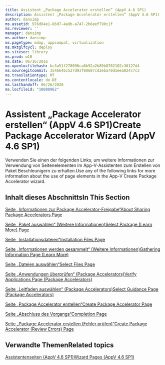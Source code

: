 ```yaml
---
title: Assistent „Package Accelerator erstellen“ (AppV 4.6 SP1)
description: Assistent „Package Accelerator erstellen“ (AppV 4.6 SP1)
author: dansimp
ms.assetid: 976d84e1-86d7-4a9b-a747-2b6eef790c1f
ms.reviewer: ''
manager: dansimp
ms.author: dansimp
ms.pagetype: mdop, appcompat, virtualization
ms.mktglfcycl: deploy
ms.sitesec: library
ms.prod: w10
ms.date: 06/16/2016
ms.openlocfilehash: bc3a51f278096ca0b92a2b89b8702102c36127d4
ms.sourcegitcommit: 354664bc527d93f80687cd2eba70d1eea024c7c3
ms.translationtype: MT
ms.contentlocale: de-DE
ms.lasthandoff: 06/26/2020
ms.locfileid: "10808962"
---
```

# <span data-ttu-id="940ba-103">Assistent „Package Accelerator erstellen“ (AppV 4.6 SP1)</span><span class="sxs-lookup"><span data-stu-id="940ba-103">Create Package Accelerator Wizard (AppV 4.6 SP1)</span></span>


<span data-ttu-id="940ba-104">Verwenden Sie einen der folgenden Links, um weitere Informationen zur Verwendung von Seitenelementen im App-V-Assistenten zum Erstellen von Paket Beschleunigern zu erhalten.</span><span class="sxs-lookup"><span data-stu-id="940ba-104">Use any of the following links for more information about the use of page elements in the App-V Create Package Accelerator wizard.</span></span>

## <span data-ttu-id="940ba-105">Inhalt dieses Abschnitts</span><span class="sxs-lookup"><span data-stu-id="940ba-105">In This Section</span></span>


<a href="" id="about-sharing-package-accelerators-page"></a>[<span data-ttu-id="940ba-106">Seite „Informationen zur Package Accelerator-Freigabe“</span><span class="sxs-lookup"><span data-stu-id="940ba-106">About Sharing Package Accelerators Page</span></span>](about-sharing-package-accelerators-page.md)  

<a href="" id="select-package--learn-more--page"></a>[<span data-ttu-id="940ba-107">Seite „Paket auswählen“ (Weitere Informationen)</span><span class="sxs-lookup"><span data-stu-id="940ba-107">Select Package (Learn More) Page</span></span>](select-package--learn-more--page.md)  

<a href="" id="installation-files-page"></a>[<span data-ttu-id="940ba-108">Seite „Installationsdateien“</span><span class="sxs-lookup"><span data-stu-id="940ba-108">Installation Files Page</span></span>](installation-files-page.md)  

<a href="" id="gathering-information-page--learn-more-"></a>[<span data-ttu-id="940ba-109">Seite „Informationen werden gesammelt“ (Weitere Informationen)</span><span class="sxs-lookup"><span data-stu-id="940ba-109">Gathering Information Page (Learn More)</span></span>](gathering-information-page--learn-more-.md)  

<a href="" id="select-files-page"></a>[<span data-ttu-id="940ba-110">Seite „Dateien auswählen“</span><span class="sxs-lookup"><span data-stu-id="940ba-110">Select Files Page</span></span>](select-files-page.md)  

<a href="" id="verify-applications-page--package-accelerators-"></a>[<span data-ttu-id="940ba-111">Seite „Anwendungen überprüfen“ (Package Accelerators)</span><span class="sxs-lookup"><span data-stu-id="940ba-111">Verify Applications Page (Package Accelerators)</span></span>](verify-applications-page--package-accelerators-.md)  

<a href="" id="select-guidance-page--package-accelerators-"></a>[<span data-ttu-id="940ba-112">Seite „Leitfaden auswählen“ (Package Accelerators)</span><span class="sxs-lookup"><span data-stu-id="940ba-112">Select Guidance Page (Package Accelerators)</span></span>](select-guidance-page--package-accelerators-.md)  

<a href="" id="create-package-accelerator-page"></a>[<span data-ttu-id="940ba-113">Seite „Package Accelerator erstellen“</span><span class="sxs-lookup"><span data-stu-id="940ba-113">Create Package Accelerator Page</span></span>](create-package-accelerator-page.md)  

<a href="" id="completion-page"></a>[<span data-ttu-id="940ba-114">Seite „Abschluss des Vorgangs“</span><span class="sxs-lookup"><span data-stu-id="940ba-114">Completion Page</span></span>](completion-page.md)  

<a href="" id="create-package-accelerator--review-errors--page"></a>[<span data-ttu-id="940ba-115">Seite „Package Accelerator erstellen (Fehler prüfen)“</span><span class="sxs-lookup"><span data-stu-id="940ba-115">Create Package Accelerator (Review Errors) Page</span></span>](create-package-accelerator--review-errors--page.md)  

## <span data-ttu-id="940ba-116">Verwandte Themen</span><span class="sxs-lookup"><span data-stu-id="940ba-116">Related topics</span></span>


[<span data-ttu-id="940ba-117">Assistentenseiten (AppV 4.6 SP1)</span><span class="sxs-lookup"><span data-stu-id="940ba-117">Wizard Pages (AppV 4.6 SP1)</span></span>](wizard-pages--appv-46-sp1-.md)

 

 





